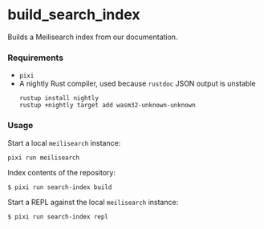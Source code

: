 # build_search_index

Builds a Meilisearch index from our documentation.

### Requirements

- `pixi`
- A nightly Rust compiler, used because `rustdoc` JSON output is unstable
  ```
  rustup install nightly
  rustup +nightly target add wasm32-unknown-unknown
  ```
### Usage

Start a local `meilisearch` instance:
```
pixi run meilisearch
```

Index contents of the repository:
```
$ pixi run search-index build
```

Start a REPL against the local `meilisearch` instance:
```
$ pixi run search-index repl
```
